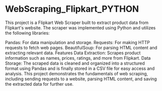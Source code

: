 # WebScraping_Flipkart_PYTHON
This project is a Flipkart Web Scraper built to extract product data from Flipkart's website. The scraper was implemented using Python and utilizes the following libraries:

Pandas: For data manipulation and storage.
Requests: For making HTTP requests to fetch web pages.
BeautifulSoup: For parsing HTML content and extracting relevant data.
Features
Data Extraction: Scrapes product information such as names, prices, ratings, and more from Flipkart.
Data Storage: The scraped data is cleaned and organized into a structured format using Pandas and is finally stored in a CSV file for easy access and analysis.
This project demonstrates the fundamentals of web scraping, including sending requests to a website, parsing HTML content, and saving the extracted data for further use.
